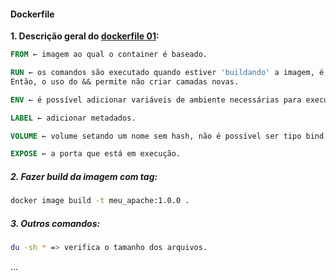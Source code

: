 
#### Dockerfile

**1. Descrição geral do [dockerfile 01](https://github.com/yanevasquez/docker-linuxtips/dockerfiles/01/Dockerfile):**

```dockerfile
FROM ← imagem ao qual o container é baseado.

RUN ← os comandos são executado quando estiver 'buildando' a imagem, é criado uma camada a cada RUN.
Então, o uso do && permite não criar camadas novas.

ENV ← é possível adicionar variáveis de ambiente necessárias para executar o apache.

LABEL ← adicionar metadados. 

VOLUME ← volume setando um nome sem hash, não é possível ser tipo bind.

EXPOSE ← a porta que está em execução.
```

##### 2. Fazer build da imagem com tag:

```sh
docker image build -t meu_apache:1.0.0 .
```
##### 3. Outros comandos: 

```sh
du -sh * => verifica o tamanho dos arquivos. 
```
...

